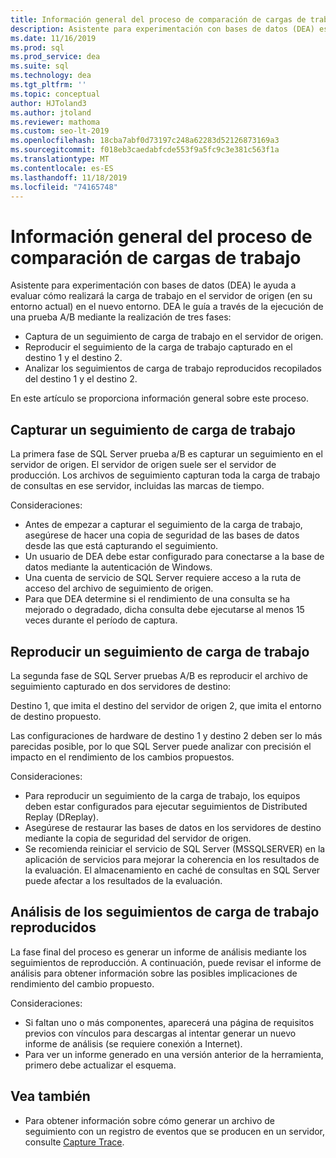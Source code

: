 ```yaml
---
title: Información general del proceso de comparación de cargas de trabajo
description: Asistente para experimentación con bases de datos (DEA) es una solución de prueba A/B para los cambios en entornos SQL Server, como actualizaciones o nuevos índices.
ms.date: 11/16/2019
ms.prod: sql
ms.prod_service: dea
ms.suite: sql
ms.technology: dea
ms.tgt_pltfrm: ''
ms.topic: conceptual
author: HJToland3
ms.author: jtoland
ms.reviewer: mathoma
ms.custom: seo-lt-2019
ms.openlocfilehash: 18cba7abf0d73197c248a62283d52126873169a3
ms.sourcegitcommit: f018eb3caedabfcde553f9a5fc9c3e381c563f1a
ms.translationtype: MT
ms.contentlocale: es-ES
ms.lasthandoff: 11/18/2019
ms.locfileid: "74165748"
---
```

# <a name="overview-of-the-workload-comparison-process"></a>Información general del proceso de comparación de cargas de trabajo

Asistente para experimentación con bases de datos (DEA) le ayuda a evaluar cómo realizará la carga de trabajo en el servidor de origen (en su entorno actual) en el nuevo entorno. DEA le guía a través de la ejecución de una prueba A/B mediante la realización de tres fases:

- Captura de un seguimiento de carga de trabajo en el servidor de origen.
- Reproducir el seguimiento de la carga de trabajo capturado en el destino 1 y el destino 2.
- Analizar los seguimientos de carga de trabajo reproducidos recopilados del destino 1 y el destino 2.

En este artículo se proporciona información general sobre este proceso.

## <a name="capturing-a-workload-trace"></a>Capturar un seguimiento de carga de trabajo

La primera fase de SQL Server prueba a/B es capturar un seguimiento en el servidor de origen. El servidor de origen suele ser el servidor de producción. Los archivos de seguimiento capturan toda la carga de trabajo de consultas en ese servidor, incluidas las marcas de tiempo.

Consideraciones:

- Antes de empezar a capturar el seguimiento de la carga de trabajo, asegúrese de hacer una copia de seguridad de las bases de datos desde las que está capturando el seguimiento.
- Un usuario de DEA debe estar configurado para conectarse a la base de datos mediante la autenticación de Windows.
- Una cuenta de servicio de SQL Server requiere acceso a la ruta de acceso del archivo de seguimiento de origen.
- Para que DEA determine si el rendimiento de una consulta se ha mejorado o degradado, dicha consulta debe ejecutarse al menos 15 veces durante el período de captura.

## <a name="replaying-a-workload-trace"></a>Reproducir un seguimiento de carga de trabajo

La segunda fase de SQL Server pruebas A/B es reproducir el archivo de seguimiento capturado en dos servidores de destino:

Destino 1, que imita el destino del servidor de origen 2, que imita el entorno de destino propuesto.

Las configuraciones de hardware de destino 1 y destino 2 deben ser lo más parecidas posible, por lo que SQL Server puede analizar con precisión el impacto en el rendimiento de los cambios propuestos.

Consideraciones:

- Para reproducir un seguimiento de la carga de trabajo, los equipos deben estar configurados para ejecutar seguimientos de Distributed Replay (DReplay).
- Asegúrese de restaurar las bases de datos en los servidores de destino mediante la copia de seguridad del servidor de origen.
- Se recomienda reiniciar el servicio de SQL Server (MSSQLSERVER) en la aplicación de servicios para mejorar la coherencia en los resultados de la evaluación. El almacenamiento en caché de consultas en SQL Server puede afectar a los resultados de la evaluación.

## <a name="analyzing-the-replayed-workload-traces"></a>Análisis de los seguimientos de carga de trabajo reproducidos

La fase final del proceso es generar un informe de análisis mediante los seguimientos de reproducción. A continuación, puede revisar el informe de análisis para obtener información sobre las posibles implicaciones de rendimiento del cambio propuesto.

Consideraciones:

- Si faltan uno o más componentes, aparecerá una página de requisitos previos con vínculos para descargas al intentar generar un nuevo informe de análisis (se requiere conexión a Internet).
- Para ver un informe generado en una versión anterior de la herramienta, primero debe actualizar el esquema.

## <a name="see-also"></a>Vea también

- Para obtener información sobre cómo generar un archivo de seguimiento con un registro de eventos que se producen en un servidor, consulte [Capture Trace](database-experimentation-assistant-capture-trace.md).
